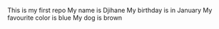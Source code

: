 This is my first repo
My name is Djihane 
My birthday is in January
My favourite color is blue
My dog is brown